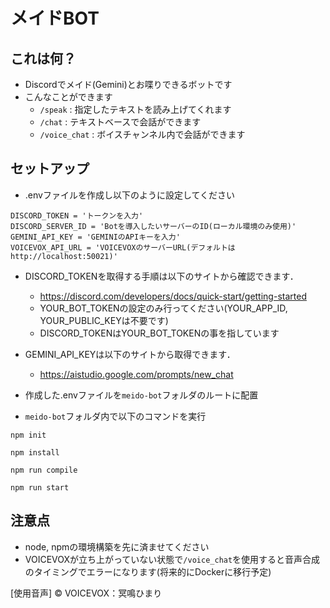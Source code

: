 # メイドBOT
## これは何？
- Discordでメイド(Gemini)とお喋りできるボットです
- こんなことができます
    - `/speak` : 指定したテキストを読み上げてくれます
    - `/chat` : テキストベースで会話ができます
    - `/voice_chat` : ボイスチャンネル内で会話ができます
## セットアップ
- .envファイルを作成し以下のように設定してください
```
DISCORD_TOKEN = 'トークンを入力'
DISCORD_SERVER_ID = 'Botを導入したいサーバーのID(ローカル環境のみ使用)'
GEMINI_API_KEY = 'GEMINIのAPIキーを入力'
VOICEVOX_API_URL = 'VOICEVOXのサーバーURL(デフォルトはhttp://localhost:50021)'
```

- DISCORD_TOKENを取得する手順は以下のサイトから確認できます．
    - https://discord.com/developers/docs/quick-start/getting-started
    - YOUR_BOT_TOKENの設定のみ行ってください(YOUR_APP_ID, YOUR_PUBLIC_KEYは不要です)
    - DISCORD_TOKENはYOUR_BOT_TOKENの事を指しています

- GEMINI_API_KEYは以下のサイトから取得できます．
    - https://aistudio.google.com/prompts/new_chat

- 作成した.envファイルを`meido-bot`フォルダのルートに配置
- `meido-bot`フォルダ内で以下のコマンドを実行
```
npm init

npm install

npm run compile

npm run start
```

## 注意点
- node, npmの環境構築を先に済ませてください
- VOICEVOXが立ち上がっていない状態で`/voice_chat`を使用すると音声合成のタイミングでエラーになります(将来的にDockerに移行予定)

[使用音声]
&copy; VOICEVOX：冥鳴ひまり
